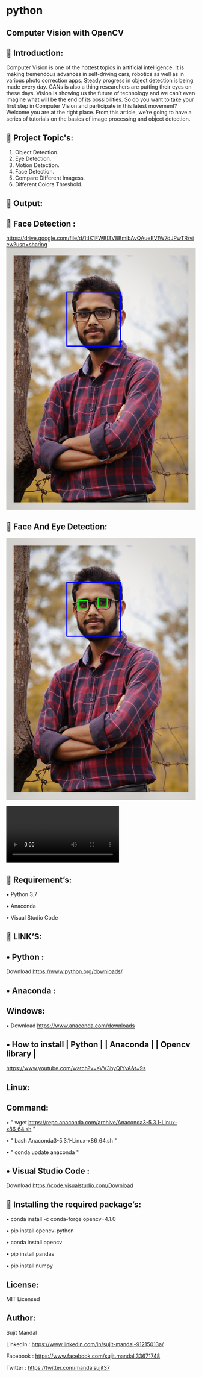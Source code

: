 # python
Computer Vision with OpenCV
---------------------------

 Introduction:
---------------
Computer Vision is one of the hottest topics in artificial intelligence. It is making tremendous advances in self-driving cars, robotics as well as in various photo correction apps. Steady progress in object detection is being made every day. GANs is also a thing researchers are putting their eyes on these days. Vision is showing us the future of technology and we can’t even imagine what will be the end of its possibilities.
So do you want to take your first step in Computer Vision and participate in this latest movement? Welcome you are at the right place. From this article, we’re going to have a series of tutorials on the basics of image processing and object detection.

 Project Topic's:
------------------

1. Object Detection.
2. Eye Detection.
3. Motion Detection.
4. Face Detection.
5. Compare Different Imagess.
6. Different Colors Threshold.

 Output:
---------
 Face Detection :
------------------
 https://drive.google.com/file/d/1tIK1FWBI3V8BmibAvQAueEVfW7dJPwTR/view?usp=sharing
 ![](https://github.com/sujitmandal/opencv-with-python/blob/master/Output/Face.png)
 
 Face And Eye Detection:
-------------------------
 ![](https://github.com/sujitmandal/opencv-with-python/blob/master/Output/Face%20and%20Eye.png)



 ![](https://github.com/sujitmandal/opencv-with-python/blob/master/Output/ObjectMotionDetection.mp4)

 Requirement’s:
-----------------

• Python 3.7

• Anaconda

• Visual Studio Code

 LINK’S:
---------

• Python : 
----------
Download https://www.python.org/downloads/

• Anaconda : 
------------
Windows:
-------
• Download https://www.anaconda.com/downloads


• How to install | Python | | Anaconda | | Opencv library |
------------------------------------------------------------

 https://www.youtube.com/watch?v=eVV3byQlYvA&t=9s

Linux:
------
Command:
-------
• " wget https://repo.anaconda.com/archive/Anaconda3-5.3.1-Linux-x86_64.sh "

• " bash Anaconda3-5.3.1-Linux-x86_64.sh "

• " conda update anaconda "

• Visual Studio Code :
----------------------
Download https://code.visualstudio.com/Download

 Installing the required package’s:
-------------------------------------
• conda install -c conda-forge opencv=4.1.0

•	pip install opencv-python

•	conda install opencv

•	pip install pandas

•	pip install numpy

License:
--------
MIT Licensed

Author:
-------
Sujit Mandal

LinkedIn : https://www.linkedin.com/in/sujit-mandal-91215013a/

Facebook : https://www.facebook.com/sujit.mandal.33671748

Twitter : https://twitter.com/mandalsujit37
